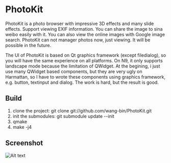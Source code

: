 PhotoKit
==============

PhotoKit is a photo browser with impressive 3D effects and many slide effects. Support viewing EXIF information.
You can share the image to sina weibo easily with it.
You can also view the online images with Google image search.
PhotoKit can not manager photos now, just viewing. It will be possible in the future.


The UI of PhotoKit is based on Qt graphics framework (except filedialog), so you will have the same experience on all platforms. On N9, it only supports landscape mode because the limitation of QWidget. At the begining, i just use many QWidget based components, but they are very ugly on Harmattan, so I have to wrote these components using graphics framework, e.g. button, textinput and dialog. The work is hard, but the result is good.

Build
------
1. clone the project: git clone git://github.com/wang-bin/PhotoKit.git
2. init the submodules: git submodule update --init
3. qmake
4. make -j4

Screenshot
-------

![Alt text](https://github.com/wang-bin/PhotoKit/raw/master/screenshot/Screenshot-854x480.png "desktop version")
